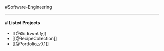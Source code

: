 #Software-Engineering 

---
#### # Listed Projects

- [[@SE_Eventify]]
- [[@RecipeCollection]]
- [[@Portfolio_v0.1]]